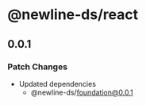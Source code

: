 # @newline-ds/react

## 0.0.1

### Patch Changes

- Updated dependencies
  - @newline-ds/foundation@0.0.1
